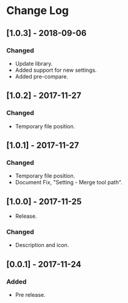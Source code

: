 # Change Log

## [1.0.3] - 2018-09-06
### Changed
- Update library.
- Added support for new settings.
- Added pre-compare.

## [1.0.2] - 2017-11-27
### Changed
- Temporary file position.

## [1.0.1] - 2017-11-27
### Changed
- Temporary file position.
- Document Fix, "Setting - Merge tool path".

## [1.0.0] - 2017-11-25
- Release.

### Changed
- Description and icon.

## [0.0.1] - 2017-11-24
### Added
- Pre release.

